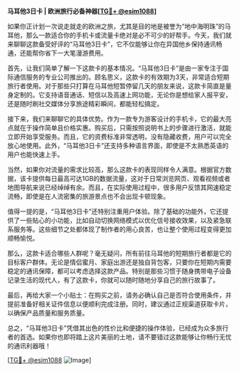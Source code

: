 **马耳他3日卡 | 欧洲旅行必备神器[[TG💪+ @esim1088](https://t.me/s/esim1088)]**

如果你正计划一次说走就走的欧洲之旅，尤其是目的地是被誉为“地中海明珠”的马耳他，那么一款适合你的手机卡或流量卡绝对是必不可少的好帮手。今天，我们就来聊聊这款备受好评的“马耳他3日卡”，它不仅能够让你在异国他乡保持通讯畅通，还能帮你省下一大笔漫游费用。

首先，让我们简单了解一下这款卡的基本情况。“马耳他3日卡”是由一家专注于国际通信服务的专业公司推出的。顾名思义，这款卡的有效期为3天，非常适合短期旅行者使用。对于那些只打算在马耳他短暂停留几天的朋友来说，这款卡简直是量身定制的。它支持语音通话、短信以及高速上网功能，无论你是想给家人报平安，还是随时刷社交媒体分享旅途精彩瞬间，都能轻松搞定。

接下来，我们来聊聊它的具体优势。作为一款专为游客设计的手机卡，它的最大亮点就在于操作简单且价格实惠。购买后，只需按照说明书上的步骤进行激活，就能立即开始享受服务。而且，它的资费标准非常透明，没有隐藏收费，用户可以完全放心地使用。此外，“马耳他3日卡”还支持多种语言界面，即使是不太熟悉英语的用户也能快速上手。

当然，如果你对流量的需求比较高，那么这款卡的表现同样令人满意。根据官方数据，该卡提供每日最高可达1GB的数据流量，这对于日常浏览网页、观看视频或者地图导航来说已经绰绰有余。而且，在实际使用过程中，很多用户反馈其网速稳定流畅，即使是在人流密集的旅游景点也不会出现卡顿现象。

值得一提的是，“马耳他3日卡”还特别注重用户体验。除了基础的功能外，它还提供了一些贴心的小功能，比如自动切换网络模式以优化信号接收效果，以及紧急联系服务等。这些细节之处都体现了制作者的用心良苦，也让整个使用过程变得更加顺畅愉悦。

那么，这款卡适合哪些人群呢？毫无疑问，所有前往马耳他的短期旅行者都是它的目标客户群体。无论是情侣蜜月、家庭出游还是独自背包客，只要你在短期内需要稳定的通讯保障，都可以考虑选择这款产品。特别是那些习惯于随身携带电子设备记录生活的现代人，有了这款卡，你就可以随时随地分享自己的旅行故事了。

最后，再给大家一个小贴士：在购买之前，请务必确认自己是否符合使用条件，并提前准备好相关证件信息以便顺利完成注册。同时，建议通过正规渠道获取卡片，以确保产品质量和服务质量。

总之，“马耳他3日卡”凭借其出色的性价比和便捷的操作体验，已经成为众多旅行者的首选。如果你也即将踏上这片美丽的土地，请不要错过这款能够让你畅行无忧的通讯利器哦！

[[TG💪+ @esim1088](https://t.me/s/esim1088) ![Image](https://i.postimg.cc/4NQfJmqS/Snipaste-2025-05-13-00-14-12.png)]